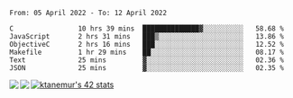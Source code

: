 <!--START_SECTION:waka-->

```text
From: 05 April 2022 - To: 12 April 2022

C                10 hrs 39 mins  ██████████████▓░░░░░░░░░░   58.68 %
JavaScript       2 hrs 31 mins   ███▒░░░░░░░░░░░░░░░░░░░░░   13.86 %
ObjectiveC       2 hrs 16 mins   ███░░░░░░░░░░░░░░░░░░░░░░   12.52 %
Makefile         1 hr 29 mins    ██░░░░░░░░░░░░░░░░░░░░░░░   08.17 %
Text             25 mins         ▓░░░░░░░░░░░░░░░░░░░░░░░░   02.36 %
JSON             25 mins         ▓░░░░░░░░░░░░░░░░░░░░░░░░   02.35 %
```

<!--END_SECTION:waka-->
<a href="https://github.com/anuraghazra/github-readme-stats">
  <img align="left" src="https://github-readme-stats.vercel.app/api?username=Tanesan&count_private=true&show_icons=true" />
<img align="left" src="https://github-readme-stats.vercel.app/api/top-langs/?username=Tanesan" />
</a>

[![ktanemur's 42 stats](https://badge42.vercel.app/api/v2/cl1wslf6s002109l771rng2w8/stats?cursusId=21&coalitionId=62)](https://github.com/JaeSeoKim/badge42)
